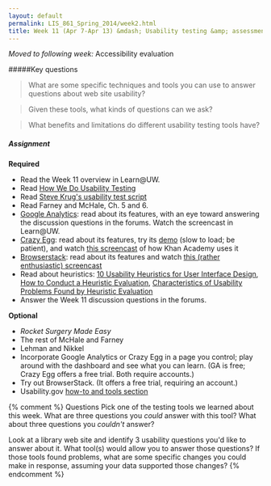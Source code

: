 ```yaml
---
layout: default
permalink: LIS_861_Spring_2014/week2.html
title: Week 11 (Apr 7-Apr 13) &mdash; Usability testing &amp; assessment tools
---
```

<p class="bold_red"><em>Moved to following week:</em> Accessibility evaluation</p>

#####Key questions

> What are some specific techniques and tools you can use to answer questions about web site usability?

> Given these tools, what kinds of questions can we ask?

> What benefits and limitations do different usability testing tools have?

##### Assignment
__Required__

* Read the Week 11 overview in Learn@UW.
* Read [How We Do Usability Testing](http://matthew.reidsrow.com/articles/13)
* Read [Steve Krug's usability test script](http://sensible.com/downloads-dmmt.html)
* Read Farney and McHale, Ch. 5 and 6.
* [Google Analytics](http://www.google.com/analytics/): read about its features, 
  with an eye toward answering the discussion questions in the forums. Watch the
  screencast in Learn@UW.
* [Crazy Egg](https://www.crazyegg.com/): read about its features, try its
  [demo](https://www.crazyegg.com/demo) (slow to load; be patient), and watch 
  [this screencast](https://www.youtube.com/watch?v=2APO_hJpR9A) of how Khan 
  Academy uses it
* [Browserstack](http://www.browserstack.com/): read about its features
  and watch [this (rather enthusiastic) screencast](https://www.youtube.com/watch?v=bfp2vt6JueQ)
* Read about heuristics: [10 Usability Heuristics for User Interface Design](http://www.nngroup.com/articles/ten-usability-heuristics/),
  [How to Conduct a Heuristic Evaluation](http://www.nngroup.com/articles/how-to-conduct-a-heuristic-evaluation/),
  [Characteristics of Usability Problems Found by Heuristic Evaluation](http://www.nngroup.com/articles/usability-problems-found-by-heuristic-evaluation/)
* Answer the Week 11 discussion questions in the forums.

__Optional__

* _Rocket Surgery Made Easy_
* The rest of McHale and Farney
* Lehman and Nikkel
* Incorporate Google Analytics or Crazy Egg in a page you control; play around 
  with the dashboard and see what you can learn. (GA is free; Crazy Egg offers
  a free trial. Both require accounts.)
* Try out BrowserStack. (It offers a free trial, requiring an account.)
* Usability.gov [how-to and tools section](http://www.usability.gov/how-to-and-tools/index.html)

{% comment %}
Questions
Pick one of the testing tools we learned about this week. What are three
questions you *could* answer with this tool? What about three questions you 
*couldn't* answer?

Look at a library web site and identify 3 usability questions you'd like to
answer about it.  What tool(s) would allow you to answer those questions? If
those tools found problems, what are some specific changes you could make in
response, assuming your data supported those changes?
{% endcomment %}